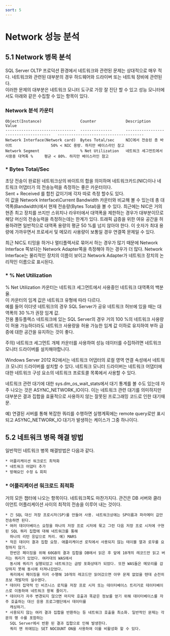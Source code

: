 ```yaml
---
sort: 5
---
```


# Network 성능 분석

## 5.1 Network 병목 분석    
SQL Server OLTP 프로덕션 환경에서 네트워크와 관련된 문제는 상대적으로 매우 적다. 네트워크와 관련된 대부분의 경우 하드웨어와 드라이버 또는 네트웍 장비에 관련된다.  
이러한 문제의 대부분은 네트워크 모니터 도구로 가장 잘 진단 할 수 있고 성능 모니터에서도 아래와 같은 수집할 수 있는 항목이 있다.

### Network 분석 카운터
```
Object(Instance)                 Counter             Description                             Value
-------------------------------  --------------      -------------------------------------   --------------------------------------
Network Interface(Network card)  Bytes Total/sec     NIC에서 전송된 총 바이트                 50% < NIC 용량. 하지만 베이스라인 참고
Network Segment                  % Net Utilization   네트워크 세그먼트에서 사용중 대역폭 %     평균 < 80%. 하지만 베이스라인 참고
```

### * Bytes Total/Sec
초당 전송이 완료된 네트워크상의 바이트의 합을 의미하며 네트워크카드(NIC)이나 네트워크 어댑터가 의 전송능력을 측정하는 좋은 카운터이다.  
Sent + Received 를 합친 값이기에 각자 따로 측정 할수도 있다.   
이 값을 Network Interface\Current Bandwidth 카운터와 비교해 볼 수 있는데 총 대역폭(Bandwidth)에서 현재 전송량(Bytes Total)을 볼 수 있다. 최근에는 NIC은 거의 현존 최고 장치를 쓰지만 스위치나 라우터에서 대역폭을 제한하는 경우가 대부분이므로 해당 머신의 전송능력을 측정하는데는 한계가 있다. 
트래픽 급증을 위한 여유 공간을 허용하려면 일반적으로 대역폭 용량의 평균 50 %를 넘지 않아야 한다. 이 숫자가 최대 용량에 가까우면서 프로세서 및 메모리 사용량이 보통일 경우 연결쪽 문제일 수 있다.

최근 NIC도 티밍을 하거나 멀티플렉서로 묶어서 하는 경우가 많기 때문에 Network Interface 쪽보다는 Network Adapter쪽을 측정해야 하는 경우가 더 많다. Network Interface는 물리적인 장치의 이름이 보이고 Network Adapter가 네트워크 장치의 논리적인 이름으로 표시된다.

### * % Net Utilization
% Net Utilization 카운터는 네트워크 세그먼트에서 사용중인 네트워크 대역폭의 백분율.  
이 카운터의 임계 값은 네트워크 유형에 따라 다르다.  
예를 들어 이더넷 네트워크의 경우 SQL Server가 공유 네트워크 허브에 있을 때는 대역폭의 30 %가 권장 임계 값.  
전용 풀듀플렉스 네트워크에 있는 SQL Server의 경우 거의 100 %의 네트워크 사용량이 허용 가능하더라도 네트워크 사용량을 허용 가능한 임계 값 이하로 유지하여 부하 급증에 대한 공간을 유지하는 것이 좋다.

주의) 네트워크 세그먼트 개체 카운터를 사용하여 성능 데이터를 수집하려면 네트워크 모니터 드라이버를 설치해야합니다.

Windows Server 2012 R2에서는 네트워크 어댑터의 로컬 영역 연결 속성에서 네트워크 모니터 드라이버를 설치할 수 있다. 네트워크 모니터 드라이버는 네트워크 어댑터에 대한 네트워크 구성 요소의 네트워크 프로토콜 목록에서 사용할 수 있다.

네트워크 관련 대기에 대한 sys.dm_os_wait_stats에서 대기 통계를 볼 수도 있는데 자주 나오는 것은 ASYNC_NETWORK_IO이다. 이는 네트워크 관련 대기를 의미하지만 대부분은 결과 집합을 효율적으로 사용하지 않는 잘못된 프로그래밍 코드로 인한 대기때문.

예) 연결된 서버를 통해 복잡한 쿼리를 수행하면 실행계획에는 remote query로만 표시되고 ASYNC_NETWORK_IO 대기가 발생하는 케이스가 그중 하나이다.

## 5.2 네트워크 병목 해결 방법
일반적인 네트워크 병목 해결방법은 다음과 같다.

    * 어플리케이션 워크로드 최적화
    * 네트워크 어댑터 추가
    * 방해요인 수정 & 회피

### * 어플리케이션 워크로드 최적화
거의 모든 챕터에 나오는 항목이다. 네트워크쪽도 마찬가지다. 관건은 DB 서버와 클라이언트 어플리케이션 사이의 최적의 전송을 이루어 내는 것이다.

    * 긴 SQL 대신 저장 프로시저(SP)를 만들어 사용. 네트워크상에는 SP이름과 파라메터 값만 전송하면 된다.
    * 여러 데이터베이스 요청을 하나의 저장 프로 시저에 묶고 그런 다음 저장 프로 시저에 구현 된 SQL 쿼리 집합에 대해 네트워크를 통해
      하나의 리턴 응답으로 처리. 예) MARS
    * 작은 데이터 결과 집합 요청. 애플리케이션 로직에서 사용되지 않는 테이블 열과 로우를 요청하지 않기.
      한번은 페이징을 위해 60GB의 결과 집합을 DB에서 읽은 후 앞에 10개의 레코드만 읽고 버리는 쿼리가 있었다. 여러대의 WAS에서 
      동시에 쿼리가 실행되었고 네트워크는 금방 포화상태가 되었다. 또한 WAS들은 메모리를 감당하지 못해 동시에 터져나갔었다.
      쿼리에서 페이징을 미리 수행해 10개의 레코드만 읽어갔으면 아무 문제 없었을 텐데 순전히 초보 개발자의 실수였다.
    * 데이터 집약적 인 비즈니스 로직을 저장 프로 시저 또는 데이터베이스 트리거로 데이터베이스로 이동하여 네트워크 왕복 줄이기.
    * 데이터가 자주 변경되지 않으면 마지막 호출과 똑같은 정보를 얻기 위해 데이터베이스를 자주 호출하는 대신 응용 프로그램단에서 데이터를
      캐싱하기.
    * 사용되지 않는 여러 결과 집합을 반환하는 등 네트워크 호출을 최소화. 일반적인 문제는 각 문의 행 수를 포함하는 
      SQL Server에서 반환 된 결과 집합으로 인해 발생한다.
      쿼리 맨 위에있는 SET NOCOUNT ON을 사용하여 이를 비활성화 할 수 있다.

      